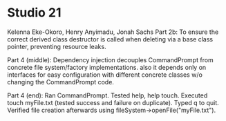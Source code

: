 # Studio 21
Kelenna Eke-Okoro, Henry Anyimadu, Jonah Sachs
Part 2b:  To ensure the correct derived class destructor is called when deleting via a base class pointer, preventing resource leaks.

Part 4 (middle): Dependency injection decouples CommandPrompt from concrete file system/factory implementations. also it depends only on interfaces for easy configuration with different concrete classes w/o changing the CommandPrompt code.

Part 4 (end): Ran CommandPrompt. Tested help, help touch. Executed touch myFile.txt (tested success and failure on duplicate). Typed q to quit. Verified file creation afterwards using fileSystem->openFile("myFile.txt").